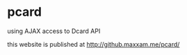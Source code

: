 # pcard 
using AJAX access to Dcard API

this website is published at http://github.maxxam.me/pcard/
